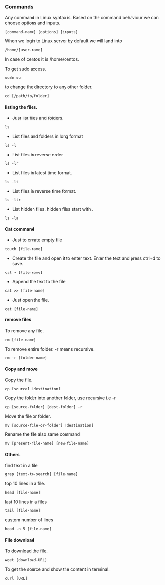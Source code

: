 ### Commands

Any command in Linux syntax is. Based on the command behaviour we can choose options and inputs.

```
[command-name] [options] [inputs]
```

When we login to Linux server by default we will land into
```
/home/[user-name]
```
In case of centos it is /home/centos.

To get sudo access.

```
sudo su -
```

to change the directory to any other folder.

```
cd [/path/to/folder]
```

#### listing the files.
 
* Just list files and folders.

```
ls
```
* List files and folders in long format
```
ls -l
```
* List files in reverse order.
```
ls -lr
```
* List files in latest time format.
```
ls -lt
```
* List files in reverse time format.
```
ls -ltr
```
* List hidden files. hidden files start with .
```
ls -la
```

#### Cat command

* Just to create empty file
```
touch [file-name]
```
* Create the file and open it to enter text. Enter the text and press ctrl+d to save.
```
cat > [file-name]
```
* Append the text to the file.
```
cat >> [file-name]
```
* Just open the file.
```
cat [file-name]
```

#### remove files
To remove any file.

```
rm [file-name]
```
To remove entire folder. -r means recursive.

```
rm -r [folder-name]
```

#### Copy and move

Copy the file.

```
cp [source] [destination]
```

Copy the folder into another folder, use recursive i.e -r
```
cp [source-folder] [dest-folder] -r
```

Move the file or folder.

```
mv [source-file-or-folder] [destination]
```

Rename the file also same command

```
mv [present-file-name] [new-file-name]
```

#### Others
find text in a file
```
grep [text-to-search] [file-name]
```

top 10 lines in a file.

```
head [file-name]
```

last 10 lines in a files

```
tail [file-name]
```

custom number of lines

```
head -n 5 [file-name]
```

#### File download

To download the file.

```
wget [download-URL]
```

To get the source and show the content in terminal.
```
curl [URL]
```
